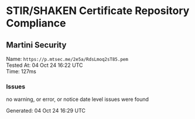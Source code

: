 # STIR/SHAKEN Certificate Repository Compliance

## Martini Security

Name: `https://p.mtsec.me/2e5a/RdsLmoq2sT85.pem`\
Tested At: 04 Oct 24 16:22 UTC\
Time: 127ms

### Issues

no warning, or error, or notice date level issues were found

Generated: 04 Oct 24 16:29 UTC